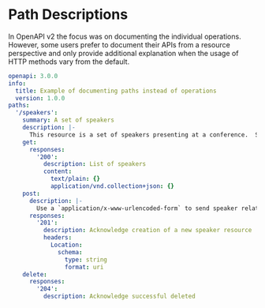 # Path Descriptions

In OpenAPI v2 the focus was on documenting the individual operations.  However, some users prefer to document their APIs from a resource perspective and only provide additional explanation when the usage of HTTP methods vary from the default.

```yaml
openapi: 3.0.0
info:
  title: Example of documenting paths instead of operations
  version: 1.0.0
paths:
  '/speakers':
    summary: A set of speakers
    description: |- 
      This resource is a set of speakers presenting at a conference.  Speakers information can be represented in either `text/plain`, or `application/vnd.collection+json`
    get:
      responses:
        '200':
          description: List of speakers
          content: 
            text/plain: {}
            application/vnd.collection+json: {}
    post:
      description: |- 
        Use a `application/x-www-urlencoded-form` to send speaker related information
      responses:
        '201':
          description: Acknowledge creation of a new speaker resource
          headers:
            Location:
              schema: 
                type: string
                format: uri
    delete:
      responses:
        '204':
          description: Acknowledge successful deleted
          
```


